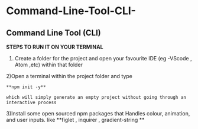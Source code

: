 # Command-Line-Tool-CLI-
**Command Line Tool (CLI)**
----------------------------
**STEPS TO RUN IT ON YOUR TERMINAL**

1) Create a folder for the project and open your favourite IDE (eg -VScode , Atom ,etc) within that folder

2)Open a terminal within the project folder and type

    **npm init -y**
    
    which will simply generate an empty project without going through an interactive process 
    
    
    
3)Install some open sourced npm packages that Handles colour, animation, and user inputs.
 like **figlet , inquirer , gradient-string **



